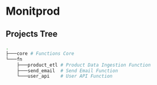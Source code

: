 # Monitprod

## Projects Tree

``` sh
.
├───core # Functions Core 
└───fn
    ├───product_etl # Product Data Ingestion Function
    ├───send_email  # Send Email Function
    └───user_api    # User API Function
```